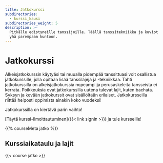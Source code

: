 ```yaml
---
title: Jatkokurssi
subdirectories:
  - kurssi_kausi
subdirectories_weight: 5
description: >-
  Pitkälle edistyneille tanssijoille. Täällä tanssitekniikka ja kuviot hiotaan
  yhä parempaan kuntoon.
---
```

# Jatkokurssi
Alkeisjatkokurssin käytyäsi tai muualla pidempää tanssittuasi voit osallistua jatkokurssille, jolla opitaan lisää tanssilajeja ja -tekniikkaa. Tahti jatkokurssilla on alkeisjatkokurssia nopeampi ja perusaskeleita tansseista ei kerrata. Poikkeuksia ovat jatkokurssilla uutena tulevat lajit, kuten bachata. Syksyn ja kevään jatkokurssit ovat sisällöltään erilaiset. Jatkokursseilla riittää helposti oppimista ainakin koko vuodeksi!

Jatkokurssilla on kiertävä parin vaihto!

[Täytä kurssi-ilmoittautuminen]({{< link signin >}}) ja tule kursseille!

{{% courseMeta jatko %}}

## Kurssiaikataulu ja lajit
{{< course jatko >}}
